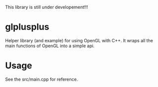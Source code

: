 This library is still under developement!!!

glplusplus
==========

Helper library (and example) for using OpenGL with C++.
It wraps all the main functions of OpenGL into a simple api. 

Usage
=====
See the src/main.cpp for reference.

